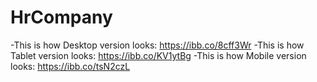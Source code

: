 # HrCompany

-This is how Desktop version looks: https://ibb.co/8cff3Wr
-This is how Tablet version looks: https://ibb.co/KV1ytBg
-This is how Mobile version looks: https://ibb.co/tsN2czL
